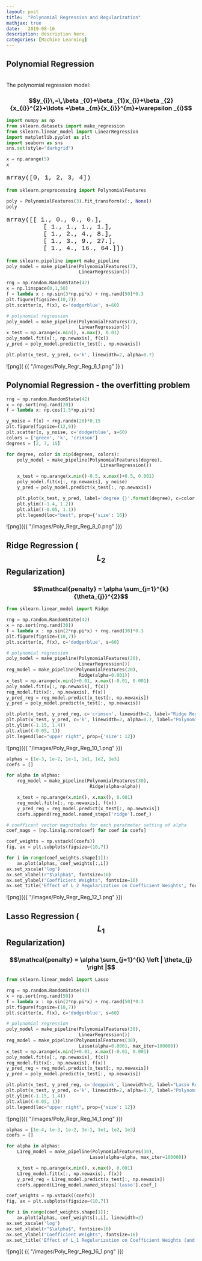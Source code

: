 ```yaml
---
layout: post
title:  "Polynomial Regression and Regularization"
mathjax: true
date:   2019-08-16
description: description here.
categories: [Machine Learning]
---
```


<style>

p.code {
  /* font-family:Monaco, Menlo, Consolas, Courier New, DotumChe, monospace; */
  font-family: Courier, monospace;
  font-size:17px;
}


</style>

<script src="https://cdnjs.cloudflare.com/ajax/libs/mathjax/2.7.0/MathJax.js?config=TeX-AMS-MML_HTMLorMML" type="text/javascript"></script>


## Polynomial Regression <br>


<br> The polynomial regression model: 

<h3 style="text-align:center;"> $$y_{i}\,=\,\beta _{0}+\beta _{1}x_{i}+\beta _{2}{x_{i}}^{2}+\ldots +\beta _{m}{x_{i}}^{m}+\varepsilon _{i}$$ </h3>


```python
import numpy as np
from sklearn.datasets import make_regression
from sklearn.linear_model import LinearRegression
import matplotlib.pyplot as plt
import seaborn as sns
sns.set(style="darkgrid")
```


```python
x = np.arange(5)
x
```


<p class="code"> array([0, 1, 2, 3, 4]) </p>


```python
from sklearn.preprocessing import PolynomialFeatures

poly = PolynomialFeatures(3).fit_transform(x[:, None])
poly
```



<p class="code"> 
array([[ 1.,  0.,  0.,  0.], <br> 
&emsp; &emsp; &emsp; &emsp;[ 1.,  1.,  1.,  1.], <br>
&emsp; &emsp; &emsp; &emsp;[ 1.,  2.,  4.,  8.], <br>
&emsp; &emsp; &emsp; &emsp;[ 1.,  3.,  9., 27.], <br>
&emsp; &emsp; &emsp; &emsp;[ 1.,  4., 16., 64.]])
</p>





```python
from sklearn.pipeline import make_pipeline
poly_model = make_pipeline(PolynomialFeatures(7),
                           LinearRegression())
```


```python
rng = np.random.RandomState(42) 
x = np.linspace(0,1,50)
f = lambda x : np.sin(3*np.pi*x) + rng.rand(50)*0.3
plt.figure(figsize=(10,7))
plt.scatter(x, f(x), c='dodgerblue', s=60)

# polynomial regression
poly_model = make_pipeline(PolynomialFeatures(7),
                           LinearRegression())
x_test = np.arange(x.min(), x.max(), 0.01)
poly_model.fit(x[:, np.newaxis], f(x))
y_pred = poly_model.predict(x_test[:, np.newaxis])

plt.plot(x_test, y_pred, c='k', linewidth=2, alpha=0.7)
```

![png]( {{ "/images/Poly_Regr_Reg_6_1.png" }} )


##  Polynomial Regression - the overfitting problem


```python
rng = np.random.RandomState(42) 
x = np.sort(rng.rand(20))
f = lambda x: np.cos(1.5*np.pi*x) 

y_noise = f(x) + rng.randn(20)*0.15
plt.figure(figsize=(12,9))
plt.scatter(x, y_noise, c='dodgerblue', s=60)
colors = ['green', 'k', 'crimson']
degrees = [2, 7, 15]

for degree, color in zip(degrees, colors):
    poly_model = make_pipeline(PolynomialFeatures(degree),
                                   LinearRegression())

    x_test = np.arange(x.min()-0.5, x.max()+0.5, 0.001)
    poly_model.fit(x[:, np.newaxis], y_noise)
    y_pred = poly_model.predict(x_test[:, np.newaxis])

    plt.plot(x_test, y_pred, label='degree {}'.format(degree), c=color, alpha=0.7, linewidth=2)
    plt.ylim((-1.4, 1.2))
    plt.xlim((-0.05, 1.1))
    plt.legend(loc="best", prop={'size': 16})
```


![png]({{ "/images/Poly_Regr_Reg_8_0.png" }})


##  Ridge Regression ($$L_{2}$$ Regularization) <br>

<h3 style="text-align:center;"> $$\mathcal{penalty} = \alpha \sum_{j=1}^{k} {\theta_{j}}^{2}$$ </h3>
 


```python
from sklearn.linear_model import Ridge

rng = np.random.RandomState(42) 
x = np.sort(rng.rand(30))
f = lambda x : np.sin(2*np.pi*x) + rng.rand(30)*0.3
plt.figure(figsize=(10,7))
plt.scatter(x, f(x), c='dodgerblue', s=60)

# polynomial regression
poly_model = make_pipeline(PolynomialFeatures(20),
                           LinearRegression())
reg_model = make_pipeline(PolynomialFeatures(20),
                           Ridge(alpha=0.001))
x_test = np.arange(x.min()+0.01, x.max()-0.01, 0.001)
poly_model.fit(x[:, np.newaxis], f(x))
reg_model.fit(x[:, np.newaxis], f(x))
y_pred_reg = reg_model.predict(x_test[:, np.newaxis])
y_pred = poly_model.predict(x_test[:, np.newaxis])

plt.plot(x_test, y_pred_reg, c='crimson', linewidth=2, label="Ridge Regression")
plt.plot(x_test, y_pred, c='k', linewidth=2, alpha=0.7, label="Polynomial Regression")
plt.ylim((-1.15, 1.4))
plt.xlim((-0.05, 1))
plt.legend(loc="upper right", prop={'size': 12})
```


![png]({{ "/images/Poly_Regr_Reg_10_1.png" }})



```python
alphas = [1e-3, 1e-2, 1e-1, 1e1, 1e2, 1e3]
coefs = []

for alpha in alphas:
    reg_model = make_pipeline(PolynomialFeatures(30),
                               Ridge(alpha=alpha))

    x_test = np.arange(x.min(), x.max(), 0.001)
    reg_model.fit(x[:, np.newaxis], f(x))
    y_pred_reg = reg_model.predict(x_test[:, np.newaxis])
    coefs.append(reg_model.named_steps['ridge'].coef_)

# coefficent vector magnitudes for each paratmeter setting of alpha
coef_mags = [np.linalg.norm(coef) for coef in coefs]
```


```python
coef_weights = np.vstack((coefs))
fig, ax = plt.subplots(figsize=(10,7))

for i in range(coef_weights.shape[1]):
    ax.plot(alphas, coef_weights[:,i])
ax.set_xscale('log')
ax.set_xlabel(r"$\alpha$", fontsize=16)
ax.set_ylabel("Coefficient Weights", fontsize=16)
ax.set_title('Effect of L_2 Regularization on Coefficient Weights', fontsize=16)
```



![png]({{ "/images/Poly_Regr_Reg_12_1.png" }})


## Lasso Regression ($$L_{1}$$ Regularization) 


<h3 style="text-align:center;"> $$\mathcal{penalty} = \alpha \sum_{j=1}^{k} \left | \theta_{j} \right |$$ </h3>


```python
from sklearn.linear_model import Lasso

rng = np.random.RandomState(42) 
x = np.sort(rng.rand(50))
f = lambda x : np.sin(2*np.pi*x) + rng.rand(50)*0.3
plt.figure(figsize=(10,7))
plt.scatter(x, f(x), c='dodgerblue', s=60)

# polynomial regression
poly_model = make_pipeline(PolynomialFeatures(30),
                           LinearRegression())
reg_model = make_pipeline(PolynomialFeatures(30),
                           Lasso(alpha=0.0001, max_iter=100000))
x_test = np.arange(x.min()+0.01, x.max()-0.01, 0.001)
poly_model.fit(x[:, np.newaxis], f(x))
reg_model.fit(x[:, np.newaxis], f(x))
y_pred_reg = reg_model.predict(x_test[:, np.newaxis])
y_pred = poly_model.predict(x_test[:, np.newaxis])

plt.plot(x_test, y_pred_reg, c='deeppink', linewidth=2, label="Lasso Regression")
plt.plot(x_test, y_pred, c='k', linewidth=2, alpha=0.7, label="Polynomial Regression")
plt.ylim((-1.15, 1.4))
plt.xlim((-0.05, 1))
plt.legend(loc="upper right", prop={'size': 12})
```



![png]({{ "/images/Poly_Regr_Reg_14_1.png" }})



```python
alphas = [1e-4, 1e-3, 1e-2, 1e-1, 1e1, 1e2, 1e3]
coefs = []

for alpha in alphas:
    L1reg_model = make_pipeline(PolynomialFeatures(30),
                               Lasso(alpha=alpha, max_iter=100000))

    x_test = np.arange(x.min(), x.max(), 0.001)
    L1reg_model.fit(x[:, np.newaxis], f(x))
    y_pred_reg = L1reg_model.predict(x_test[:, np.newaxis])
    coefs.append(L1reg_model.named_steps['lasso'].coef_)
```


```python
coef_weights = np.vstack((coefs))
fig, ax = plt.subplots(figsize=(10,7))

for i in range(coef_weights.shape[1]):
    ax.plot(alphas, coef_weights[:,i], linewidth=2)
ax.set_xscale('log')
ax.set_xlabel(r"$\alpha$", fontsize=16)
ax.set_ylabel("Coefficient Weights", fontsize=16)
ax.set_title('Effect of L_1 Regularization on Coefficient Weights (and Feature Selection!)', fontsize=14)
```




![png]( {{ "/images/Poly_Regr_Reg_16_1.png" }})

